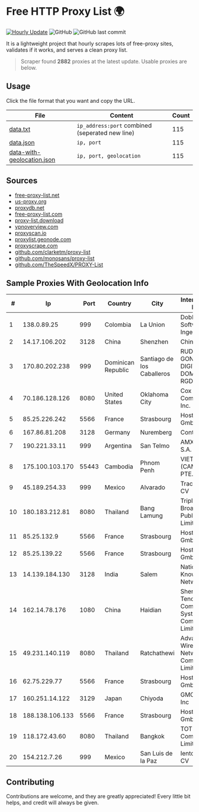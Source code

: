 
# Free HTTP Proxy List 🌍

[![Hourly Update](https://github.com/mertguvencli/http-proxy-list/actions/workflows/main.yml/badge.svg?branch=main)](https://github.com/mertguvencli/http-proxy-list/actions/workflows/main.yml)
![GitHub](https://img.shields.io/github/license/mertguvencli/http-proxy-list)
![GitHub last commit](https://img.shields.io/github/last-commit/mertguvencli/http-proxy-list)

It is a lightweight project that hourly scrapes lots of free-proxy sites, validates if it works, and serves a clean proxy list.


> Scraper found **2882** proxies at the latest update. Usable proxies are below.

## Usage

Click the file format that you want and copy the URL.


|File|Content|Count|
|----|-------|-----|
|[data.txt](https://raw.githubusercontent.com/mertguvencli/http-proxy-list/main/proxy-list/data.txt)|`ip_address:port` combined (seperated new line)|115|
|[data.json](https://raw.githubusercontent.com/mertguvencli/http-proxy-list/main/proxy-list/data.json)|`ip, port`|115|
|[data-with-geolocation.json](https://raw.githubusercontent.com/mertguvencli/http-proxy-list/main/proxy-list/data-with-geolocation.json)|`ip, port, geolocation`|115|

## Sources

* [free-proxy-list.net](https://free-proxy-list.net)
* [us-proxy.org](https://www.us-proxy.org)
* [proxydb.net](http://proxydb.net)
* [free-proxy-list.com](https://free-proxy-list.com/?page=&port=&type%5B%5D=http&type%5B%5D=https&up_time=0&search=Search)
* [proxy-list.download](https://www.proxy-list.download/HTTP)
* [vpnoverview.com](https://vpnoverview.com/privacy/anonymous-browsing/free-proxy-servers)
* [proxyscan.io](https://www.proxyscan.io)
* [proxylist.geonode.com](https://proxylist.geonode.com/api/proxy-list?limit=300&page=1&sort_by=lastChecked&sort_type=desc&protocols=http,https)
* [proxyscrape.com](https://api.proxyscrape.com/v2/?request=displayproxies&protocol=http&timeout=10000&country=all&ssl=all&anonymity=all)
* [github.com/clarketm/proxy-list](https://raw.githubusercontent.com/clarketm/proxy-list/master/proxy-list-raw.txt)
* [github.com/monosans/proxy-list](https://raw.githubusercontent.com/monosans/proxy-list/main/proxies/http.txt)
* [github.com/TheSpeedX/PROXY-List](https://raw.githubusercontent.com/TheSpeedX/PROXY-List/master/http.txt)


## Sample Proxies With Geolocation Info

|#|Ip|Port|Country|City|Internet Service Provider|
|-|--|----|-------|----|-------------------------|
|1|138.0.89.25|999|Colombia|La Union|Dobleclick Software E Ingeneria|
|2|14.17.106.202|3128|China|Shenzhen|Chinanet|
|3|170.80.202.238|999|Dominican Republic|Santiago de los Caballeros|RUDDY GONZALEZ DIGITAL MEDIA DOMINICANA, RGDIMAX, S.R.L|
|4|70.186.128.126|8080|United States|Oklahoma City|Cox Communications Inc.|
|5|85.25.226.242|5566|France|Strasbourg|Host Europe GmbH|
|6|167.86.81.208|3128|Germany|Nuremberg|Contabo GmbH|
|7|190.221.33.11|999|Argentina|San Telmo|AMX Argentina S.A.|
|8|175.100.103.170|55443|Cambodia|Phnom Penh|VIETTEL (CAMBODIA) PTE., LTD|
|9|45.189.254.33|999|Mexico|Alvarado|Tracered SA De CV|
|10|180.183.212.81|8080|Thailand|Bang Lamung|Triple T Broadband Public Company Limited|
|11|85.25.132.9|5566|France|Strasbourg|Host Europe GmbH|
|12|85.25.139.22|5566|France|Strasbourg|Host Europe GmbH|
|13|14.139.184.130|3128|India|Salem|National Knowledge Network|
|14|162.14.78.176|1080|China|Haidian|Shenzhen Tencent Computer Systems Company Limited|
|15|49.231.140.119|8080|Thailand|Ratchathewi|Advanced Wireless Network Company Limited|
|16|62.75.229.77|5566|France|Strasbourg|Host Europe GmbH|
|17|160.251.14.122|3129|Japan|Chiyoda|GMO Internet, Inc|
|18|188.138.106.133|5566|France|Strasbourg|Host Europe GmbH|
|19|118.172.43.60|8080|Thailand|Bangkok|TOT Public Company Limited|
|20|154.212.7.26|999|Mexico|San Luis de la Paz|Ientc S De RL De CV|



## Contributing

Contributions are welcome, and they are greatly appreciated! Every
little bit helps, and credit will always be given.


